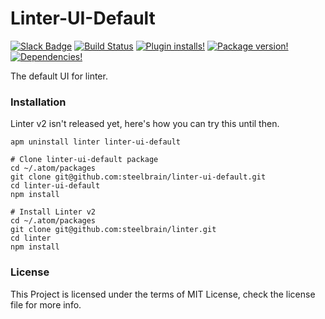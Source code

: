 Linter-UI-Default
================

[![Slack Badge](https://img.shields.io/badge/chat-atom.io%20slack-blue.svg?style=flat-square)](http://atom-slack.herokuapp.com/)
[![Build Status](https://img.shields.io/circleci/project/steelbrain/linter-ui-default.svg?style=flat-square)](https://circleci.com/gh/steelbrain/linter-ui-default)
[![Plugin installs!](https://img.shields.io/apm/dm/linter-ui-default.svg?style=flat-square)](https://atom.io/packages/linter-ui-default)
[![Package version!](https://img.shields.io/apm/v/linter-ui-default.svg?style=flat-square)](https://atom.io/packages/linter-ui-defeault)
[![Dependencies!](https://img.shields.io/david/steelbrain/linter-ui-default.svg?style=flat-square)](https://david-dm.org/steelbrain/linter-ui-default)

The default UI for linter.

### Installation

Linter v2 isn't released yet, here's how you can try this until then.

```
apm uninstall linter linter-ui-default

# Clone linter-ui-default package
cd ~/.atom/packages
git clone git@github.com:steelbrain/linter-ui-default.git
cd linter-ui-default
npm install

# Install Linter v2
cd ~/.atom/packages
git clone git@github.com:steelbrain/linter.git
cd linter
npm install
```

### License

This Project is licensed under the terms of MIT License, check the license
file for more info.
